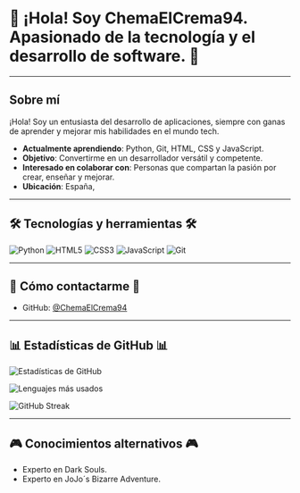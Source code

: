 # 👋 ¡Hola! Soy ChemaElCrema94. Apasionado de la tecnología y el desarrollo de software. 👋

---

## Sobre mí

¡Hola! Soy un entusiasta del desarrollo de aplicaciones, siempre con ganas de aprender y mejorar mis habilidades en el mundo tech.

-  **Actualmente aprendiendo**: Python, Git, HTML, CSS y JavaScript.
-  **Objetivo**: Convertirme en un desarrollador versátil y competente.
-  **Interesado en colaborar con**: Personas que compartan la pasión por crear, enseñar y mejorar.
-  **Ubicación**: España,

---

## 🛠️ Tecnologías y herramientas 🛠️

![Python](https://img.shields.io/badge/Python-3776AB?style=for-the-badge&logo=python&logoColor=white)
![HTML5](https://img.shields.io/badge/HTML5-E34F26?style=for-the-badge&logo=html5&logoColor=white)
![CSS3](https://img.shields.io/badge/CSS3-1572B6?style=for-the-badge&logo=css3&logoColor=white)
![JavaScript](https://img.shields.io/badge/JavaScript-F7DF1E?style=for-the-badge&logo=javascript&logoColor=black)
![Git](https://img.shields.io/badge/Git-F05032?style=for-the-badge&logo=git&logoColor=white)

---

## 💌 Cómo contactarme 💌

- GitHub: [@ChemaElCrema94](https://github.com/ChemaElCrema94)

---

## 📊 Estadísticas de GitHub 📊

![Estadísticas de GitHub](https://github-readme-stats.vercel.app/api?username=ChemaElCrema94&show_icons=true&theme=tokyonight)

![Lenguajes más usados](https://github-readme-stats.vercel.app/api/top-langs/?username=ChemaElCrema94&layout=compact&theme=tokyonight)

![GitHub Streak](https://github-readme-streak-stats.herokuapp.com/?user=ChemaElCrema94&theme=tokyonight)

---

## 🎮 Conocimientos alternativos 🎮

-  Experto en Dark Souls.
-  Experto en JoJo´s Bizarre Adventure.


